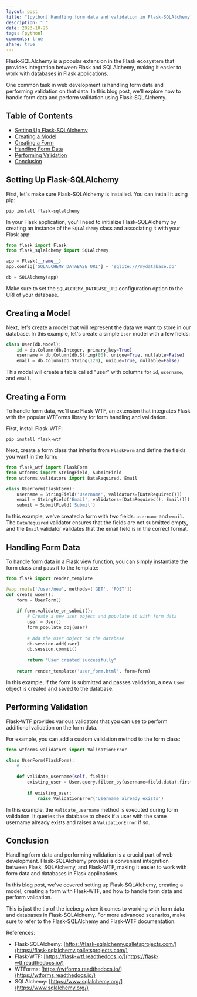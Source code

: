 ```yaml
---
layout: post
title: "[python] Handling form data and validation in Flask-SQLAlchemy"
description: " "
date: 2023-10-26
tags: [python]
comments: true
share: true
---
```


Flask-SQLAlchemy is a popular extension in the Flask ecosystem that provides integration between Flask and SQLAlchemy, making it easier to work with databases in Flask applications.

One common task in web development is handling form data and performing validation on that data. In this blog post, we'll explore how to handle form data and perform validation using Flask-SQLAlchemy.

## Table of Contents
- [Setting Up Flask-SQLAlchemy](#setting-up-flask-sqlalchemy)
- [Creating a Model](#creating-a-model)
- [Creating a Form](#creating-a-form)
- [Handling Form Data](#handling-form-data)
- [Performing Validation](#performing-validation)
- [Conclusion](#conclusion)

## Setting Up Flask-SQLAlchemy

First, let's make sure Flask-SQLAlchemy is installed. You can install it using pip:

```
pip install flask-sqlalchemy
```

In your Flask application, you'll need to initialize Flask-SQLAlchemy by creating an instance of the `SQLAlchemy` class and associating it with your Flask app:

```python
from flask import Flask
from flask_sqlalchemy import SQLAlchemy

app = Flask(__name__)
app.config['SQLALCHEMY_DATABASE_URI'] = 'sqlite:///mydatabase.db'

db = SQLAlchemy(app)
```

Make sure to set the `SQLALCHEMY_DATABASE_URI` configuration option to the URI of your database.

## Creating a Model

Next, let's create a model that will represent the data we want to store in our database. In this example, let's create a simple `User` model with a few fields:

```python
class User(db.Model):
    id = db.Column(db.Integer, primary_key=True)
    username = db.Column(db.String(80), unique=True, nullable=False)
    email = db.Column(db.String(120), unique=True, nullable=False)
```

This model will create a table called "user" with columns for `id`, `username`, and `email`.

## Creating a Form

To handle form data, we'll use Flask-WTF, an extension that integrates Flask with the popular WTForms library for form handling and validation.

First, install Flask-WTF:

```
pip install flask-wtf
```

Next, create a form class that inherits from `FlaskForm` and define the fields you want in the form:

```python
from flask_wtf import FlaskForm
from wtforms import StringField, SubmitField
from wtforms.validators import DataRequired, Email

class UserForm(FlaskForm):
    username = StringField('Username', validators=[DataRequired()])
    email = StringField('Email', validators=[DataRequired(), Email()])
    submit = SubmitField('Submit')
```

In this example, we've created a form with two fields: `username` and `email`. The `DataRequired` validator ensures that the fields are not submitted empty, and the `Email` validator validates that the email field is in the correct format.

## Handling Form Data

To handle form data in a Flask view function, you can simply instantiate the form class and pass it to the template:

```python
from flask import render_template

@app.route('/user/new', methods=['GET', 'POST'])
def create_user():
    form = UserForm()
    
    if form.validate_on_submit():
        # Create a new user object and populate it with form data
        user = User()
        form.populate_obj(user)
        
        # Add the user object to the database
        db.session.add(user)
        db.session.commit()
        
        return "User created successfully"
    
    return render_template('user_form.html', form=form)
```

In this example, if the form is submitted and passes validation, a new `User` object is created and saved to the database.

## Performing Validation

Flask-WTF provides various validators that you can use to perform additional validation on the form data.

For example, you can add a custom validation method to the form class:

```python
from wtforms.validators import ValidationError

class UserForm(FlaskForm):
    # ...
    
    def validate_username(self, field):
        existing_user = User.query.filter_by(username=field.data).first()
        
        if existing_user:
            raise ValidationError('Username already exists')
```

In this example, the `validate_username` method is executed during form validation. It queries the database to check if a user with the same username already exists and raises a `ValidationError` if so.

## Conclusion

Handling form data and performing validation is a crucial part of web development. Flask-SQLAlchemy provides a convenient integration between Flask, SQLAlchemy, and Flask-WTF, making it easier to work with form data and databases in Flask applications.

In this blog post, we've covered setting up Flask-SQLAlchemy, creating a model, creating a form with Flask-WTF, and how to handle form data and perform validation.

This is just the tip of the iceberg when it comes to working with form data and databases in Flask-SQLAlchemy. For more advanced scenarios, make sure to refer to the Flask-SQLAlchemy and Flask-WTF documentation.

References:
- Flask-SQLAlchemy: [https://flask-sqlalchemy.palletsprojects.com/](https://flask-sqlalchemy.palletsprojects.com/)
- Flask-WTF: [https://flask-wtf.readthedocs.io/](https://flask-wtf.readthedocs.io/)
- WTForms: [https://wtforms.readthedocs.io/](https://wtforms.readthedocs.io/)
- SQLAlchemy: [https://www.sqlalchemy.org/](https://www.sqlalchemy.org/)